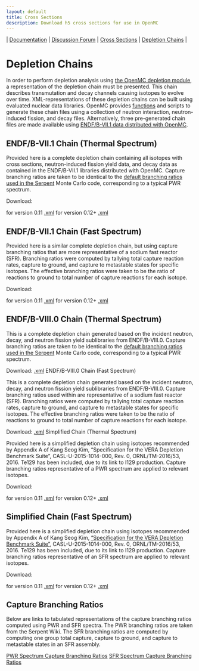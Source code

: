 ```yaml
---
layout: default
title: Cross Sections
description: Download h5 cross sections for use in OpenMC
---
```


| [Documentation](https://docs.openmc.org/) | [Discussion Forum](https://openmc.discourse.group/) | [Cross Sections](./cross_sections.html) | [Depletion Chains](./depletion_chains.html) |

# Depletion Chains

In order to perform depletion analysis using [the OpenMC depletion module](https://docs.openmc.org/en/latest/pythonapi/deplete.html), a representation of the depletion chain must be presented. This chain describes transmutation and decay channels causing isotopes to evolve over time. XML-representations of these depletion chains can be built using evaluated nuclear data libraries. OpenMC provides [functions](https://docs.openmc.org/en/latest/pythonapi/generated/openmc.deplete.Chain.html#openmc.deplete.Chain.from_endf) and scripts to generate these chain files using a collection of neutron interaction, neutron-induced fission, and decay files. Alternatively, three pre-generated chain files are made available using [ENDF/B-VII.1 data distributed with OpenMC](http://openmc.org/official-data-libraries/).

## ENDF/B-VII.1 Chain (Thermal Spectrum)

Provided here is a complete depletion chain containing all isotopes with cross sections, neutron-induced fission yield data, and decay data as contained in the ENDF/B-VII.1 libraries distributed with OpenMC. Capture branching ratios are taken to be identical to the [default branching ratios used in the Serpent](http://serpent.vtt.fi/mediawiki/index.php/Default_isomeric_branching_ratios) Monte Carlo code, corresponding to a typical PWR spectrum.

Download:

for version 0.11 [.xml](https://anl.box.com/shared/static/1ndcrc1j042nkdpfobp5ebsyxghziisc.xml)
for version 0.12+ [.xml](https://anl.box.com/shared/static/os1u896bwsbopurpgas72bi6aij2zzdc.xml)

## ENDF/B-VII.1 Chain (Fast Spectrum)

Provided here is a similar complete depletion chain, but using capture branching ratios that are more representative of a sodium fast reactor (SFR). Branching ratios were computed by tallying total capture reaction rates, capture to ground, and capture to metastable states for specific isotopes. The effective branching ratios were taken to be the ratio of reactions to ground to total number of capture reactions for each isotope.

Download:

for version 0.11 [.xml](https://anl.box.com/shared/static/bb7sfrrf6pyyoa5zoa2sxiuy7mvn5kza.xml)
for version 0.12+ [.xml](https://anl.box.com/shared/static/9058zje1gm0ekd93hja542su50pccvj0.xml)

## ENDF/B-VIII.0 Chain (Thermal Spectrum)

This is a complete depletion chain generated based on the incident neutron, decay, and neutron fission yield sublibraries from ENDF/B-VIII.0. Capture branching ratios are taken to be identical to the [default branching ratios used in the Serpent](http://serpent.vtt.fi/mediawiki/index.php/Default_isomeric_branching_ratios) Monte Carlo code, corresponding to a typical PWR spectrum.

Download: [.xml](https://anl.box.com/shared/static/nyezmyuofd4eqt6wzd626lqth7wvpprr.xml)
ENDF/B-VIII.0 Chain (Fast Spectrum)

This is a complete depletion chain generated based on the incident neutron, decay, and neutron fission yield sublibraries from ENDF/B-VIII.0. Capture branching ratios used within are representative of a sodium fast reactor (SFR). Branching ratios were computed by tallying total capture reaction rates, capture to ground, and capture to metastable states for specific isotopes. The effective branching ratios were taken to be the ratio of reactions to ground to total number of capture reactions for each isotope.

Download: [.xml](https://anl.box.com/shared/static/x3kp739hr5upmeqpbwx9zk9ep04fnmtg.xml)
Simplified Chain (Thermal Spectrum)

Provided here is a simplified depletion chain using isotopes recommended by Appendix A of Kang Seog Kim, “Specification for the VERA Depletion Benchmark Suite”, CASL-U-2015-1014-000, Rev. 0, ORNL/TM-2016/53, 2016. Te129 has been included, due to its link to I129 production. Capture branching ratios representative of a PWR spectrum are applied to relevant isotopes.

Download:

for version 0.11 [.xml](https://anl.box.com/shared/static/lv4b1epe8kwfvqtzhaik19outb9s4vta.xml)
for version 0.12+ [.xml](https://anl.box.com/shared/static/3nvnasacm2b56716oh5hyndxdyauh5gs.xml)

## Simplified Chain (Fast Spectrum)

Provided here is a simplified depletion chain using isotopes recommended by Appendix A of Kang Seog Kim, [“Specification for the VERA Depletion Benchmark Suite”](https://doi.org/10.2172/1256820), CASL-U-2015-1014-000, Rev. 0, ORNL/TM-2016/53, 2016. Te129 has been included, due to its link to I129 production. Capture branching ratios representative of an SFR spectrum are applied to relevant isotopes.

Download:

for version 0.11 [.xml](https://anl.box.com/shared/static/4j27ca0l112krbw9nldj195bqik9qgvn.xml)
for version 0.12+ [.xml](https://anl.box.com/shared/static/9fqbq87j0tx4m6vfl06pl4ccc0hwamg9.xml)

## Capture Branching Ratios

Below are links to tabulated representations of the capture branching ratios computed using PWR and SFR spectra. The PWR branching ratios are taken from the Serpent Wiki. The SFR branching ratios are computed by computing one group total capture, capture to ground, and capture to metastable states in an SFR assembly.

[PWR Spectrum Capture Branching Ratios](http://openmc.org/pwr-spectrum-capture-branching-ratios/)
[SFR Spectrum Capture Branching Ratios](http://openmc.org/sfr-spectrum-capture-branching-ratios/)
